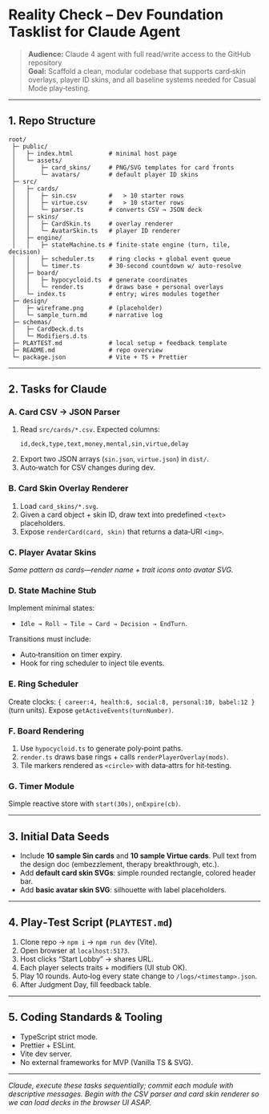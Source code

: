 # Reality Check – Dev Foundation Tasklist for Claude Agent

> **Audience:** Claude 4 agent with full read/write access to the GitHub repository\
> **Goal:** Scaffold a clean, modular codebase that supports card‑skin overlays, player ID skins, and all baseline systems needed for Casual Mode play‑testing.

---

## 1. Repo Structure

```text
root/
 ├─ public/
 │   ├─ index.html          # minimal host page
 │   └─ assets/
 │       ├─ card_skins/     # PNG/SVG templates for card fronts
 │       └─ avatars/        # default player ID skins
 ├─ src/
 │   ├─ cards/
 │   │   ├─ sin.csv         #   > 10 starter rows
 │   │   ├─ virtue.csv      #   > 10 starter rows
 │   │   └─ parser.ts       # converts CSV → JSON deck
 │   ├─ skins/
 │   │   ├─ CardSkin.ts     # overlay renderer
 │   │   └─ AvatarSkin.ts   # player ID renderer
 │   ├─ engine/
 │   │   ├─ stateMachine.ts # finite‑state engine (turn, tile, decision)
 │   │   ├─ scheduler.ts    # ring clocks + global event queue
 │   │   └─ timer.ts        # 30‑second countdown w/ auto‑resolve
 │   ├─ board/
 │   │   ├─ hypocycloid.ts  # generate coordinates
 │   │   └─ render.ts       # draws base + personal overlays
 │   └─ index.ts            # entry; wires modules together
 ├─ design/
 │   ├─ wireframe.png       # (placeholder)
 │   └─ sample_turn.md      # narrative log
 ├─ schemas/
 │   ├─ CardDeck.d.ts
 │   └─ Modifiers.d.ts
 ├─ PLAYTEST.md             # local setup + feedback template
 ├─ README.md               # repo overview
 └─ package.json            # Vite + TS + Prettier
```

---

## 2. Tasks for Claude

### A. **Card CSV → JSON Parser**

1. Read `src/cards/*.csv`. Expected columns:
   ```csv
   id,deck,type,text,money,mental,sin,virtue,delay
   ```
2. Export two JSON arrays (`sin.json`, `virtue.json`) in `dist/`.
3. Auto‑watch for CSV changes during dev.

### B. **Card Skin Overlay Renderer**

1. Load `card_skins/*.svg`.
2. Given a card object + skin ID, draw text into predefined `<text>` placeholders.
3. Expose `renderCard(card, skin)` that returns a data‑URI `<img>`.

### C. **Player Avatar Skins**

*Same pattern as cards—render name + trait icons onto avatar SVG.*

### D. **State Machine Stub**

Implement minimal states:

- `Idle → Roll → Tile → Card → Decision → EndTurn`.

Transitions must include:

- Auto‑transition on timer expiry.
- Hook for ring scheduler to inject tile events.

### E. **Ring Scheduler**

Create clocks: `{ career:4, health:6, social:8, personal:10, babel:12 }` (turn units). Expose `getActiveEvents(turnNumber)`.

### F. **Board Rendering**

1. Use `hypocycloid.ts` to generate poly‑point paths.
2. `render.ts` draws base rings + calls `renderPlayerOverlay(mods)`.
3. Tile markers rendered as `<circle>` with data‑attrs for hit‑testing.

### G. **Timer Module**

Simple reactive store with `start(30s)`, `onExpire(cb)`.

---

## 3. Initial Data Seeds

- Include **10 sample Sin cards** and **10 sample Virtue cards**. Pull text from the design doc (embezzlement, therapy breakthrough, etc.).
- Add **default card skin SVGs**: simple rounded rectangle, colored header bar.
- Add **basic avatar skin SVG**: silhouette with label placeholders.

---

## 4. Play‑Test Script (`PLAYTEST.md`)

1. Clone repo → `npm i` → `npm run dev` (Vite).
2. Open browser at `localhost:5173`.
3. Host clicks “Start Lobby” → shares URL.
4. Each player selects traits + modifiers (UI stub OK).
5. Play 10 rounds. Auto‑log every state change to `/logs/<timestamp>.json`.
6. After Judgment Day, fill feedback table.

---

## 5. Coding Standards & Tooling

- TypeScript strict mode.
- Prettier + ESLint.
- Vite dev server.
- No external frameworks for MVP (Vanilla TS & SVG).

---

*Claude, execute these tasks sequentially; commit each module with descriptive messages. Begin with the CSV parser and card skin renderer so we can load decks in the browser UI ASAP.*

